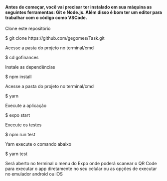 <h4>
  Antes de começar, você vai precisar ter instalado em sua máquina as seguintes ferramentas: Git e Node.js. Além disso é bom ter um editor para trabalhar com o código como VSCode.
</h4>

<p> Clone este repositório</p>
$ git clone https://github.com/gegomes/Task.git


<p>Acesse a pasta do projeto no terminal/cmd</p>
$ cd gofinances

<P>Instale as dependências</P>
$ npm install

<p>Acesse a pasta do projeto no terminal/cmd</p>
<p></p>

$ yarn

<p>Execute a aplicação</p>
$ expo start

<p> Execute os testes</p>
$ npm run test
<p>Yarn execute o comando abaixo</p>
$ yarn test


<p>Será aberto no terminal o menu do Expo onde poderá scanear o QR Code para executar o app diretamente no seu celular ou as opções de executar no emulador android ou iOS</p>

